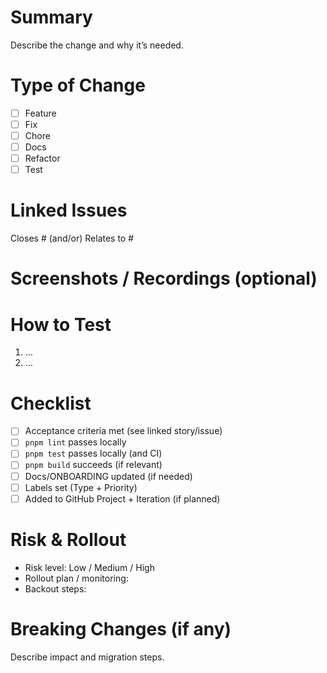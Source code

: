 # Summary

Describe the change and why it’s needed.

# Type of Change

- [ ] Feature
- [ ] Fix
- [ ] Chore
- [ ] Docs
- [ ] Refactor
- [ ] Test

# Linked Issues

Closes #<id> (and/or) Relates to #<id>

# Screenshots / Recordings (optional)


# How to Test

1) …
2) …

# Checklist

- [ ] Acceptance criteria met (see linked story/issue)
- [ ] `pnpm lint` passes locally
- [ ] `pnpm test` passes locally (and CI)
- [ ] `pnpm build` succeeds (if relevant)
- [ ] Docs/ONBOARDING updated (if needed)
- [ ] Labels set (Type + Priority)
- [ ] Added to GitHub Project + Iteration (if planned)

# Risk & Rollout

- Risk level: Low / Medium / High
- Rollout plan / monitoring:
- Backout steps:

# Breaking Changes (if any)

Describe impact and migration steps.
